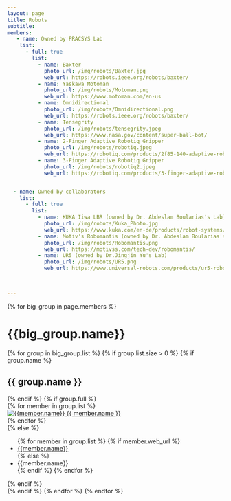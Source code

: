 ```yaml
---
layout: page
title: Robots
subtitle:
members:       
   - name: Owned by PRACSYS Lab
    list:
      - full: true
        list:
          - name: Baxter
            photo_url: /img/robots/Baxter.jpg
            web_url: https://robots.ieee.org/robots/baxter/ 
          - name: Yaskawa Motoman
            photo_url: /img/robots/Motoman.png
            web_url: https://www.motoman.com/en-us
          - name: Omnidirectional
            photo_url: /img/robots/Omnidirectional.png
            web_url: https://robots.ieee.org/robots/baxter/ 
          - name: Tensegrity
            photo_url: /img/robots/tensegrity.jpeg
            web_url: https://www.nasa.gov/content/super-ball-bot/
          - name: 2-Finger Adaptive Robotiq Gripper
            photo_url: /img/robots/robotiq.jpeg
            web_url: https://robotiq.com/products/2f85-140-adaptive-robot-gripper
          - name: 3-Finger Adaptive Robotiq Gripper
            photo_url: /img/robots/robotiq2.jpeg
            web_url: https://robotiq.com/products/3-finger-adaptive-robot-gripper


  - name: Owned by collaborators
    list:
      - full: true
        list:
          - name: KUKA Iiwa LBR (owned by Dr. Abdeslam Boularias's Lab)
            photo_url: /img/robots/Kuka_Photo.jpg
            web_url: https://www.kuka.com/en-de/products/robot-systems/industrial-robots/lbr-iiwa
          - name: Motiv's Robomantis (owned by Dr. Abdeslam Boularias's Lab)
            photo_url: /img/robots/Robomantis.png
            web_url: https://motivss.com/tech-dev/robomantis/
          - name: UR5 (owned by Dr.Jingjin Yu's Lab)
            photo_url: /img/robots/UR5.png
            web_url: https://www.universal-robots.com/products/ur5-robot/


 
---
```


<div class="row">
  {% for big_group in page.members %}
    <h1> {{big_group.name}} </h1>
    {% for group in big_group.list %}
    {% if group.list.size > 0 %}
      {% if group.name %}
        <h2>{{ group.name }}</h2>
      {% endif %}
      {% if group.full %}
      <div class="row member-row">
        {% for member in group.list %}
          <div class="col-xl-3 col-lg-3 col-md-3 text-center col-sm-6 col-xs-6 member-col">
            <a target="_blank" href="{{ member.web_url }}">
              <img class="img-responsive" src="{{ member.photo_url }}" alt="{{member.name}}">
            </a>
            <a target="_blank" href="{{ member.web_url }}">
              {{ member.name }}
            </a>
          </div>
        {% endfor %}
      </div>
      {% else %}
        <ul>
          {% for member in group.list %}
            {% if member.web_url %}
              <li><a href="{{member.web_url}}"> {{member.name}} </a></li>
            {% else %}
              <li><a> {{member.name}} </a></li>
            {% endif %}
          {% endfor %}
        </ul>
      {% endif %}
    <br>
    {% endif %}
    {% endfor %}
  {% endfor %}
</div>


<!-- <h3 id="undergraduate-students">Undergraduate students</h3>
<ul>
</ul>
</div> -->

<!-- <h2 id="collaborators">Collaborators</h2> -->
<!-- <ul>
  <li><a href="https://www.cs.cmu.edu/~astein/">Aaron Steinfeld</a></li>
  <li><a href="https://www.cs.cmu.edu/~kkitani/">Kris Kitani</a></li>
  <li><a href="http://www.lauravherlant.com/">Laura Herlant</a></li>
</ul> -->
